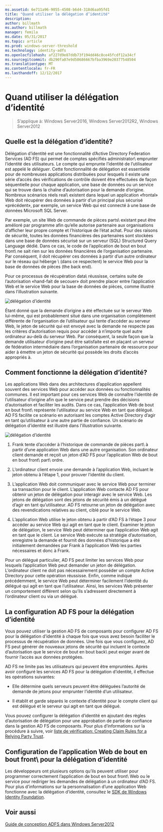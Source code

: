 ```yaml
---
ms.assetid: 6e711a96-9055-4508-b6d4-318d6aa95fd1
title: "Quand utiliser la délégation d’identité"
description: 
author: billmath
ms.author: billmath
manager: femila
ms.date: 05/31/2017
ms.topic: article
ms.prod: windows-server-threshold
ms.technology: identity-adfs
ms.openlocfilehash: af227d9e87ddb73f194dd46c8ce45fcdf12a34cf
ms.sourcegitcommit: db290fa07e9d50686667bfba3969e20377548504
ms.translationtype: MT
ms.contentlocale: fr-FR
ms.lasthandoff: 12/12/2017
---
```

# <a name="when-to-use-identity-delegation"></a>Quand utiliser la délégation d’identité

>S’applique à: Windows Server2016, Windows Server2012R2, Windows Server2012
  
## <a name="what-is-identity-delegation"></a>Quelle est la délégation d’identité?  
Délégation d’identité est une fonctionnalité d’Active Directory Federation Services \(AD FS\) qui permet de comptes spécifiés administrator\ emprunter l’identité des utilisateurs. Le compte qui emprunte l’identité de l’utilisateur est appelé le *déléguer*. Cette fonctionnalité de délégation est essentielle pour de nombreuses applications distribuées pour lesquels il existe une série d’accès des vérifications de contrôle doivent être effectuées de façon séquentielle pour chaque application, une base de données ou un service qui se trouve dans la chaîne d’autorisation pour la demande d’origine. Nombreux scénarios réels real\ existent dans lequel un application «frontal» Web doit récupérer des données à partir d’un principal plus sécurisé «précédent», par exemple, un service Web qui est connecté à une base de données Microsoft SQL Server.  
  
Par exemple, un site Web de commande de pièces parts\ existant peut être amélioré par programme afin qu’elle autorise partenaire aux organisations d’afficher leur propre compte et l’historique de l’état achat. Pour des raisons de sécurité, toutes les données financières des partenaires sont stockées dans une base de données sécurisé sur un serveur \(SQL\) Structured Query Language dédié. Dans ce cas, le code de l’application de bout en bout front\ ne sait rien sur les données financières de l’organisation partenaire. Par conséquent, il doit récupérer ces données à partir d’un autre ordinateur sur le réseau qui héberge \ (dans ce respectent) le service Web pour la base de données de pièces \(the back end\).  
  
Pour ce processus de récupération data\ réussisse, certains suite de l’autorisation «hand\-fait de secouer» doit prendre placer entre l’application Web et le service Web pour la base de données de pièces, comme illustré dans l’illustration suivante.  
  
![délégation d’identité](media/adfs2_identitydelegationconcept.gif)  
  
Étant donné que la demande d’origine a été effectuée sur le serveur Web lui-même, qui est probablement situé dans une organisation complètement différente de l’organisation de l’utilisateur qui tente d’accéder au serveur Web, le jeton de sécurité qui est envoyé avec la demande ne respecte pas les critères d’autorisation requis pour accéder à n’importe quel autre ordinateur au-delà du serveur Web. Par conséquent, la seule façon que la demande utilisateur d’origine peut être satisfaite est en plaçant un serveur de fédération intermédiaire dans l’organisation partenaire de ressource pour aider à émettre un jeton de sécurité qui possède les droits d’accès appropriés à.  
  
## <a name="how-does-identity-delegation-work"></a>Comment fonctionne la délégation d’identité?  
Les applications Web dans des architectures d’application appellent souvent des services Web pour accéder aux données ou fonctionnalités communes. Il est important pour ces services Web de connaître l’identité de l’utilisateur d’origine afin que le service peut prendre des décisions d’autorisation et faciliter les audits. Dans ce cas, l’application Web de bout en bout front\ représente l’utilisateur au service Web en tant que délégué. AD FS facilite ce scénario en autorisant les comptes Active Directory d’agir en tant qu’utilisateur à une autre partie de confiance. Un scénario de délégation d’identité est illustré dans l’illustration suivante.  
  
![délégation d’identité](media/adfs2_identitydelegationsteps.gif)  
  
1.  Frank tente d’accéder à l’historique de commande de pièces part\ à partir d’une application Web dans une autre organisation. Son ordinateur client demande et reçoit un jeton d’AD FS pour l’application Web de bout en bout front\ part\ ordre.  
  
2.  L’ordinateur client envoie une demande à l’application Web, incluant le jeton obtenu à l’étape 1, pour prouver l’identité du client.  
  
3.  L’application Web doit communiquer avec le service Web pour terminer sa transaction pour le client. L’application Web contacte AD FS pour obtenir un jeton de délégation pour interagir avec le service Web. Les jetons de délégation sont des jetons de sécurité émis à un délégué d’agir en tant qu’utilisateur. AD FS retourne un jeton de délégation avec des revendications relatives au client, ciblé pour le service Web.  
  
4.  L’application Web utilise le jeton obtenu à partir d’AD FS à l’étape 3 pour accéder au service Web qui agit en tant que le client. Examiner le jeton de délégation, le service Web peut déterminer que l’application Web agit en tant que le client. Le service Web exécute sa stratégie d’autorisation, enregistre la demande et fournit des données d’historique a été initialement demandées par Frank à l’application Web les parties nécessaires et donc à Frank.  
  
Pour un délégué particulier, AD FS peut limiter les services Web pour lesquels l’application Web peut demander un jeton de délégation. L’ordinateur client ne doit pas nécessairement posséder un compte Active Directory pour cette opération réussisse. Enfin, comme indiqué précédemment, le service Web peut déterminer facilement l’identité du délégué qui agit en tant que l’utilisateur. Ainsi, les services Web présenter un comportement différent selon qu’ils s’adressent directement à l’ordinateur client ou via un délégué.  
  
## <a name="configuring-ad-fs-for-identity-delegation"></a>La configuration AD FS pour la délégation d’identité  
Vous pouvez utiliser la gestion AD FS de composants pour configurer AD FS pour la délégation d’identité à chaque fois que vous avez besoin faciliter le processus de récupération de données. Une fois que vous configurez, AD FS peut générer de nouveaux jetons de sécurité qui incluent le contexte d’autorisation que le service de bout en bout back\ peut exiger avant de fournir l’accès aux données protégées.  
  
AD FS ne limite pas les utilisateurs qui peuvent être empruntées. Après avoir configuré les services AD FS pour la délégation d’identité, il effectue les opérations suivantes:  
  
-   Elle détermine quels serveurs peuvent être déléguées l’autorité de demande de jetons pour emprunter l’identité d’un utilisateur.  
  
-   Il établit et garde séparés le contexte d’identité pour le compte client qui est délégué et le serveur qui agit en tant que délégué.  
  
Vous pouvez configurer la délégation d’identité en ajoutant des règles d’autorisation de délégation pour une approbation de partie de confiance dans la gestion AD FS de composants. Pour plus d’informations sur la procédure à suivre, voir [liste de vérification: Creating Claim Rules for a Relying Party Trust](../../ad-fs/deployment/Checklist--Creating-Claim-Rules-for-a-Relying-Party-Trust.md).  
  
## <a name="configuring-the-front-end-web-application-for-identity-delegation"></a>Configuration de l’application Web de bout en bout front\ pour la délégation d’identité  
Les développeurs ont plusieurs options qu’ils peuvent utiliser pour programmer correctement l’application de bout en bout front\ Web ou le service pour rediriger les demandes de délégation à un ordinateur d’AD FS. Pour plus d’informations sur la personnalisation d’une application Web fonctionne avec la délégation d’identité, consultez le [SDK de Windows Identity Foundation](https://go.microsoft.com/fwlink/?LinkId=122266).  
  
## <a name="see-also"></a>Voir aussi
[Guide de conception ADFS dans Windows Server2012](AD-FS-Design-Guide-in-Windows-Server-2012.md)
